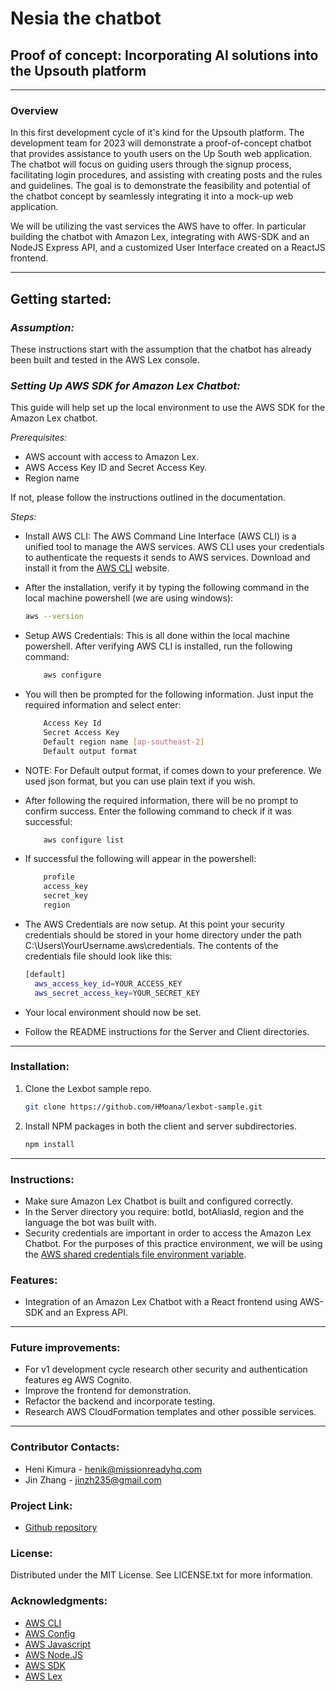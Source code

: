 # Nesia the chatbot

## Proof of concept: Incorporating AI solutions into the Upsouth platform

---

### **Overview**

In this first development cycle of it's kind for the Upsouth platform. The development team for 2023 will demonstrate a proof-of-concept chatbot that provides assistance to youth users on the Up South web application. The chatbot will focus on guiding users through the signup process, facilitating login procedures, and assisting with creating posts and the rules and guidelines. The goal is to demonstrate the feasibility and potential of the chatbot concept by seamlessly integrating it into a mock-up web application.

We will be utilizing the vast services the AWS have to offer. In particular building the chatbot with Amazon Lex, integrating with AWS-SDK and an NodeJS Express API, and a customized User Interface created on a ReactJS frontend.

<!-- 
### **Built with:**

- [React](https://img.shields.io/badge/React-20232A?style=for-the-badge&logo-react&logoColor=026e00 "React")
- [React-url](https://react.dev/ "Reacturl")
- [Javascript](https://img.shields.io/badge/Javascript-20232A?style=for-the-badge&logo-javascript&logoColor=026e00 "Javascript")
- [Javascript-url](https://www.javascript.com/ "Javascripturl")
- [CSS](https://img.shields.io/badge/CSS-20232A?style=for-the-badge&logo-css&logoColor=026e00 "CSS")
- [CSS-url](https://www.w3schools.com/css/ "CSSurl") -->

---

## **Getting started:**

### _Assumption:_

These instructions start with the assumption that the chatbot has already been built and tested in the AWS Lex console.

### _Setting Up AWS SDK for Amazon Lex Chatbot:_

This guide will help set up the local environment to use the AWS SDK for the Amazon Lex chatbot.

_Prerequisites:_

- AWS account with access to Amazon Lex.
- AWS Access Key ID and Secret Access Key.
- Region name

If not, please follow the instructions outlined in the documentation.

_Steps:_

- Install AWS CLI: The AWS Command Line Interface (AWS CLI) is a unified tool to manage the AWS services. AWS CLI uses your credentials to authenticate the requests it sends to AWS services. Download and install it from the [AWS CLI](https://aws.amazon.com/cli/) website.

- After the installation, verify it by typing the following command in the local machine powershell (we are using windows):

  ```sh
  aws --version
  ```

- Setup AWS Credentials: This is all done within the local machine powershell. After verifying AWS CLI is installed, run the following command:

    ```sh
        aws configure 
    ```

- You will then be prompted for the following information. Just input the required information and select enter:

    ```sh
        Access Key Id
        Secret Access Key
        Default region name [ap-southeast-2] 
        Default output format 
    ```

- NOTE: For Default output format, if comes down to your preference. We used json format, but you can use plain text if you wish.

- After following the required information, there will be no prompt to confirm success. Enter the following command to check if it was successful:

    ```sh
        aws configure list
    ```

- If successful the following will appear in the powershell:

    ```sh
        profile 
        access_key
        secret_key
        region
    ```

- The AWS Credentials are now setup. At this point your security credentials should be stored in your home directory under the path C:\Users\YourUsername\.aws\credentials. The contents of the credentials file should look like this:

  ```sh
  [default]
    aws_access_key_id=YOUR_ACCESS_KEY
    aws_secret_access_key=YOUR_SECRET_KEY
  ```

- Your local environment should now be set.

- Follow the README instructions for the Server and Client directories.

---

### **Installation:**

1. Clone the Lexbot sample repo.

   ```sh
   git clone https://github.com/HMoana/lexbot-sample.git
   ```

2. Install NPM packages in both the client and server subdirectories.

   ```sh
   npm install
   ```  

---

### **Instructions:**

- Make sure Amazon Lex Chatbot is built and configured correctly.
- In the Server directory you require: botId, botAliasId, region and the language the bot was built with.
- Security credentials are important in order to access the Amazon Lex Chatbot. For the purposes of this practice environment, we will be using the [AWS shared credentials file environment variable](https://docs.aws.amazon.com/sdkref/latest/guide/creds-config-files.html).

### **Features:**

- Integration of an Amazon Lex Chatbot with a React frontend using AWS-SDK and an Express API.

---

### **Future improvements:**

- For v1 development cycle research other security and authentication features eg AWS Cognito.
- Improve the frontend for demonstration.
- Refactor the backend and incorporate testing.
- Research AWS CloudFormation templates and other possible services.

---

### **Contributor Contacts:**

- Heni Kimura - <henik@missionreadyhq.com>
- Jin Zhang - <jinzh235@gmail.com>

### **Project Link:**

- [Github repository](https://github.com/HMoana/lexbot-sample.git "Github repository")

### **License:**

Distributed under the MIT License. See LICENSE.txt for more information.

### **Acknowledgments:**

- [AWS CLI](https://aws.amazon.com/cli/ "AWS CLI")
- [AWS Config](https://docs.aws.amazon.com/sdkref/latest/guide/creds-config-files.html "AWS Config")
- [AWS Javascript](https://aws.amazon.com/developer/language/javascript/ "Javasript on AWS")
- [AWS Node.JS](https://docs.aws.amazon.com/sdk-for-javascript/v3/developer-guide/getting-started-nodejs.html "Getting started in Node.JS")
- [AWS SDK](https://aws.amazon.com/developer/tools/ "AWS developer tools and SDKs")
- [AWS Lex](https://docs.aws.amazon.com/sdk-for-javascript/v3/developer-guide/lex-bot-example.html "Building an Amazon Lex chatbot")
